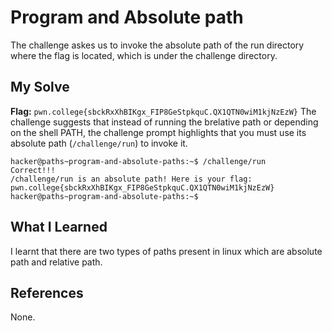 # Program and Absolute path
The challenge askes us to invoke the absolute path of the run directory where the flag is located, which is under the challenge directory.


## My Solve
**Flag:** `pwn.college{sbckRxXhBIKgx_FIP8GeStpkquC.QX1QTN0wiM1kjNzEzW}`
The challenge suggests that instead of running the brelative path or depending on the shell PATH, the challenge prompt highlights 
that you must use its absolute path (`/challenge/run`) to invoke it.

```
hacker@paths~program-and-absolute-paths:~$ /challenge/run
Correct!!!
/challenge/run is an absolute path! Here is your flag:
pwn.college{sbckRxXhBIKgx_FIP8GeStpkquC.QX1QTN0wiM1kjNzEzW}
hacker@paths~program-and-absolute-paths:~$ 

```

## What I Learned
I learnt that there are two types of paths present in linux which are absolute path and relative path. 
## References
None.
